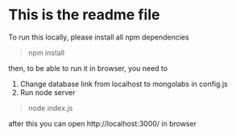 # This is the readme file

To run this locally, please install all npm dependencies

> npm install

then, to be able to run it in browser, you need to <br/>
1. Change database link from localhost to mongolabs in config.js <br/>
2. Run node server

> node index.js

after this you can open http://localhost:3000/ in browser